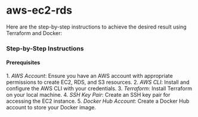 # aws-ec2-rds


Here are the step-by-step instructions to achieve the desired result using Terraform and Docker:

### Step-by-Step Instructions

#### Prerequisites
1.⁠ ⁠*AWS Account*: Ensure you have an AWS account with appropriate permissions to create EC2, RDS, and S3 resources.
2.⁠ ⁠*AWS CLI*: Install and configure the AWS CLI with your credentials.
3.⁠ ⁠*Terraform*: Install Terraform on your local machine.
4.⁠ ⁠*SSH Key Pair*: Create an SSH key pair for accessing the EC2 instance.
5.⁠ ⁠*Docker Hub Account*: Create a Docker Hub account to store your Docker image.

